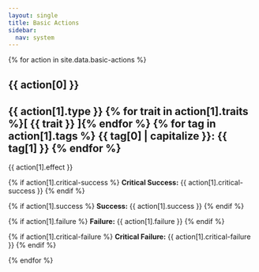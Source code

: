 ```yaml
---
layout: single
title: Basic Actions
sidebar:
  nav: system
---
```


{% for action in site.data.basic-actions %}
  
## {{ action[0] }}
{{ action[1].type }}
{% for trait in action[1].traits %}[ {{ trait }} ]{% endfor %}
{% for tag in action[1].tags %}
  **{{ tag[0] | capitalize }}:** {{ tag[1] }}
{% endfor %}
---
{{ action[1].effect }}

{% if action[1].critical-success %}
  **Critical Success:** {{ action[1].critical-success }}
{% endif %}

{% if action[1].success %}
  **Success:** {{ action[1].success }}
{% endif %}

{% if action[1].failure %}
  **Failure:** {{ action[1].failure }}
{% endif %}

{% if action[1].critical-failure %}
  **Critical Failure:** {{ action[1].critical-failure }}
{% endif %}

{% endfor %}
